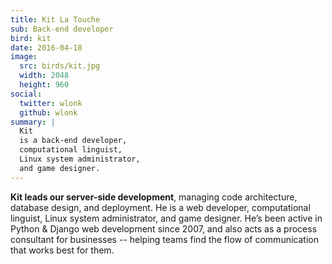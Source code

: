 ```yaml
---
title: Kit La Touche
sub: Back-end developer
bird: kit
date: 2016-04-18
image:
  src: birds/kit.jpg
  width: 2048
  height: 960
social:
  twitter: wlonk
  github: wlonk
summary: |
  Kit
  is a back-end developer,
  computational linguist,
  Linux system administrator,
  and game designer.
---
```


**Kit leads our server-side development**,
managing code architecture,
database design,
and deployment.
He is a web developer,
computational linguist,
Linux system administrator,
and game designer.
He’s been active in
Python & Django web development since 2007,
and also acts as a process consultant for businesses --
helping teams find the flow of communication
that works best for them.
